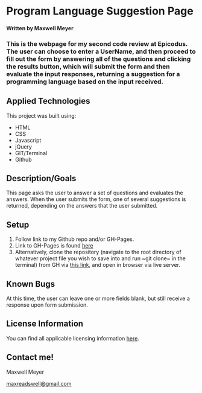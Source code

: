 # Program Language Suggestion Page

#### Written by Maxwell Meyer

### This is the webpage for my second code review at Epicodus. The user can choose to enter a UserName, and then proceed to fill out the form by answering all of the questions and clicking the results button, which will submit the form and then evaluate the input responses, returning a suggestion for a programming language based on the input received.



## Applied Technologies

This project was built using:

* HTML
* CSS
* Javascript
* jQuery
* GIT/Terminal
* Github


## Description/Goals


This page asks the user to answer a set of questions and evaluates the answers.  When the user submits the form, one of several suggestions is returned, depending on the answers that the user submitted.  


## Setup


1. Follow link to my Github repo and/or GH-Pages.
2. Link to GH-Pages is found [here](https://maxwellmeyer.github.io/mar-cr2/)
3. Alternatively, clone the repository (navigate to the root directory of whatever project file you wish to save into and run ~git clone~ in the terminal) from GH via [this link](https://github.com/MaxwellMeyer/mar-cr2.git), and open in browser via live server.


## Known Bugs


At this time, the user can leave one or more fields blank, but still receive a response upon form submission.


## License Information


You can find all applicable licensing information [here](https://opensource.org/licenses/MIT).


## Contact me!

Maxwell Meyer

maxreadswell@gmail.com